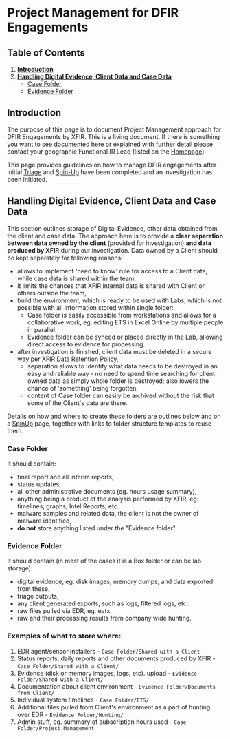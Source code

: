 # Project Management for DFIR Engagements

## Table of Contents
1. [**Introduction**](#Introduction)
2. [**Handling Digital Evidence, Client Data and Case Data**](#Handling-Digital-Evidence-Client-Data-and-Case-Data)
	- [Case Folder](#Case-Folder)
	- [Evidence Folder](#Evidence-Folder)

## Introduction
The purpose of this page is to document Project Management approach for DFIR Engagements by XFIR. This is a living document. If there is something you want to see documented here or explained with further detail please contact your geographic Functional IR Lead (listed on the [Homepage](wiki/Home)).

This page provides guidelines on how to manage DFIR engagements after initial [Triage](wiki/DFIR-Triage-Scoping) and [Spin-Up](wiki/DFIR-SpinUp) have been completed and an investigation has been initiated. 

## Handling Digital Evidence, Client Data and Case Data
This section outlines storage of Digital Evidence, other data obtained from the client and case data. The approach here is to provide a **clear separation between data owned by the client** (provided for investigation) **and data produced by XFIR** during our investigation. Data owned by a Client should be kept separately for following reasons:
- allows to implement 'need to know' rule for access to a Client data, while case data is shared within the team,
- it limits the chances that XFIR internal data is shared with Client or others outside the team,
- build the environment, which is ready to be used with Labs, which is not possible with all information stored within single folder:
	- Case folder is easily accessible from workstations and allows for a collaborative work, eg. editing ETS in Excel Online by multiple people in parallel.  
	- Evidence folder can be synced or placed directly in the Lab, allowing direct access to evidence for processing.
- after investigation is finished, client data must be deleted in a secure way per XFIR [Data Retention Policy](wiki/DFIR-Digital-Evidence#Data-Retention-Policy),
  - separation allows to identify what data needs to be destroyed in an easy and reliable way - no need to spend time searching for client owned data as simply whole folder is destroyed; also lowers the chance of 'something' being forgotten,
  - content of Case folder can easily be archived without the risk that some of the Client's data are there. 

Details on how and where to create these folders are outlines below and on a [SpinUp](wiki/DFIR-SpinUp#Setting-up-Collaboration-Environment) page, together with links to folder structure templates to reuse them.

### Case Folder
It should contain:
- final report and all interim reports,
- status updates,
- all other administrative documents (eg. hours usage summary),
- anything being a product of the analysis performed by XFIR, eg: timelines, graphs, Intel Reports, etc.
- malware samples and related data, the client is not the owner of malware identified,
- **do not** store anything listed under the "Evidence folder".

### Evidence Folder
It should contain (in most of the cases it is a Box folder or can be lab storage):
- digital evidence, eg. disk images, memory dumps, and data exported from these,
- triage outputs,
- any client generated exports, such as logs, filtered logs, etc.
- raw files pulled via EDR, eg. evtx.
- raw and their processing results from company wide hunting.

### Examples of what to store where:
1. EDR agent/sensor installers - `Case Folder/Shared with a Client`
2. Status reports, daily reports and other documents produced by XFIR - `Case Folder/Shared with a Client/`
3. Evidence (disk or memory images, logs, etc). upload - `Evidence Folder/Shared with a Client/`
4. Documentation about client environment - `Evidence Folder/Documents from Client/`
5. Individual system timelines - `Case Folder/ETS/`
6. Additional files pulled from Client's environment as a part of hunting over EDR - `Evidence Folder/Hunting/`
7. Admin stuff, eg. summary of subscription hours used - `Case Folder/Project Management`

